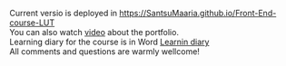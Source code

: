 Current versio is deployed in https://SantsuMaaria.github.io/Front-End-course-LUT <br>
You can also watch [video]([url](https://screenrec.com/share/5SIVQKdxCo)) about the portfolio. <br>
Learning diary for the course is in Word [Learnin diary ]([url](https://1drv.ms/w/s!AqVMtfkuusifiGw2PxcnSdEzo6DO?e=Bn1Bxu)) <br>
All comments and questions are warmly wellcome!
